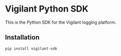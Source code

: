 # Vigilant Python SDK

This is the Python SDK for the Vigilant logging platform.

## Installation

```bash
pip install vigilant-sdk
```
